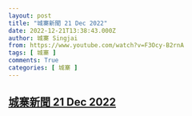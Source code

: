 ```yaml
---
layout: post
title: "城寨新聞 21 Dec 2022"
date: 2022-12-21T13:38:43.000Z
author: 城寨 Singjai
from: https://www.youtube.com/watch?v=F3Ocy-B2rnA
tags: [ 城寨 ]
comments: True
categories: [ 城寨 ]
---
```

<!--1671629923000-->
[城寨新聞 21 Dec 2022](https://www.youtube.com/watch?v=F3Ocy-B2rnA)
------

<div>

</div>
